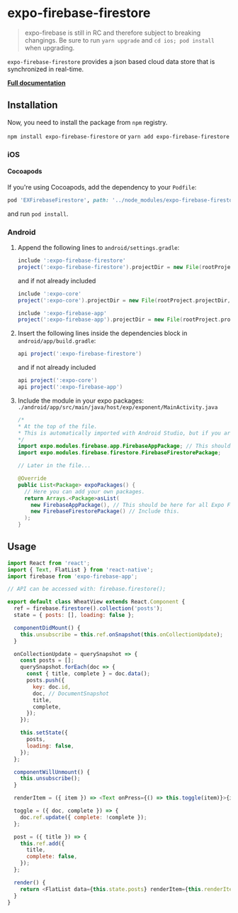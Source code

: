 # expo-firebase-firestore

> expo-firebase is still in RC and therefore subject to breaking changings. Be sure to run `yarn upgrade` and `cd ios; pod install` when upgrading.

`expo-firebase-firestore` provides a json based cloud data store that is synchronized in real-time.

[**Full documentation**](https://rnfirebase.io/docs/master/firestore/reference/firestore)

## Installation

Now, you need to install the package from `npm` registry.

`npm install expo-firebase-firestore` or `yarn add expo-firebase-firestore`

### iOS

#### Cocoapods

If you're using Cocoapods, add the dependency to your `Podfile`:

```ruby
pod 'EXFirebaseFirestore', path: '../node_modules/expo-firebase-firestore/ios'
```

and run `pod install`.

### Android

1.  Append the following lines to `android/settings.gradle`:

    ```gradle
    include ':expo-firebase-firestore'
    project(':expo-firebase-firestore').projectDir = new File(rootProject.projectDir, '../node_modules/expo-firebase-firestore/android')
    ```

    and if not already included

    ```gradle
    include ':expo-core'
    project(':expo-core').projectDir = new File(rootProject.projectDir, '../node_modules/expo-core/android')

    include ':expo-firebase-app'
    project(':expo-firebase-app').projectDir = new File(rootProject.projectDir, '../node_modules/expo-firebase-app/android')
    ```

2.  Insert the following lines inside the dependencies block in `android/app/build.gradle`:
    ```gradle
    api project(':expo-firebase-firestore')
    ```
    and if not already included
    ```gradle
    api project(':expo-core')
    api project(':expo-firebase-app')
    ```
3.  Include the module in your expo packages: `./android/app/src/main/java/host/exp/exponent/MainActivity.java`

    ```java
    /*
    * At the top of the file.
    * This is automatically imported with Android Studio, but if you are in any other editor you will need to manually import the module.
    */
    import expo.modules.firebase.app.FirebaseAppPackage; // This should be here for all Expo Firebase features.
    import expo.modules.firebase.firestore.FirebaseFirestorePackage;

    // Later in the file...

    @Override
    public List<Package> expoPackages() {
      // Here you can add your own packages.
      return Arrays.<Package>asList(
        new FirebaseAppPackage(), // This should be here for all Expo Firebase features.
        new FirebaseFirestorePackage() // Include this.
      );
    }
    ```

## Usage

```javascript
import React from 'react';
import { Text, FlatList } from 'react-native';
import firebase from 'expo-firebase-app';

// API can be accessed with: firebase.firestore();

export default class WheatView extends React.Component {
  ref = firebase.firestore().collection('posts');
  state = { posts: [], loading: false };

  componentDidMount() {
    this.unsubscribe = this.ref.onSnapshot(this.onCollectionUpdate);
  }

  onCollectionUpdate = querySnapshot => {
    const posts = [];
    querySnapshot.forEach(doc => {
      const { title, complete } = doc.data();
      posts.push({
        key: doc.id,
        doc, // DocumentSnapshot
        title,
        complete,
      });
    });

    this.setState({
      posts,
      loading: false,
    });
  };

  componentWillUnmount() {
    this.unsubscribe();
  }

  renderItem = ({ item }) => <Text onPress={() => this.toggle(item)}>{item.title}</Text>;

  toggle = ({ doc, complete }) => {
    doc.ref.update({ complete: !complete });
  };

  post = ({ title }) => {
    this.ref.add({
      title,
      complete: false,
    });
  };

  render() {
    return <FlatList data={this.state.posts} renderItem={this.renderItem} />;
  }
}
```
